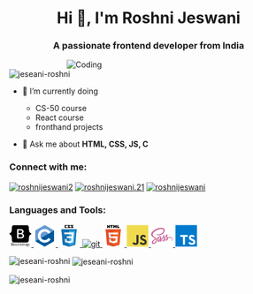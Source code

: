 <h1 align="center">Hi 👋, I'm Roshni Jeswani</h1>
<h3 align="center">A passionate frontend developer from India</h3>
<img align="right" alt="Coding" width="400" src="https://camo.githubusercontent.com/691cdc5f9c4dc0e88650b97d480af9237d9422963bd1184f95e00087d3aa8bbd/68747470733a2f2f692e696d6775722e636f6d2f72486c456444712e676966">

<p align="left"> <img src="https://komarev.com/ghpvc/?username=jeseani-roshni&label=Profile%20views&color=0e75b6&style=flat" alt="jeseani-roshni" /> </p>

<!--<p align="left"> <a href="https://github.com/ryo-ma/github-profile-trophy"><img src="https://github-profile-trophy.vercel.app/?username=jeseani-roshni" alt="jeseani-roshni" /></a> </p> -->

- 🌱 I’m currently doing 
  -  CS-50 course
  -  React course
  -  fronthand projects
    

- 💬 Ask me about **HTML, CSS, JS, C**

<h3 align="left">Connect with me:</h3>
<p align="left">
<a href="https://twitter.com/roshnijeswani2" target="blank"><img align="center" src="https://raw.githubusercontent.com/rahuldkjain/github-profile-readme-generator/master/src/images/icons/Social/twitter.svg" alt="roshnijeswani2" height="30" width="40" /></a>
<a href="https://instagram.com/roshnijeswani.21" target="blank"><img align="center" src="https://raw.githubusercontent.com/rahuldkjain/github-profile-readme-generator/master/src/images/icons/Social/instagram.svg" alt="roshnijeswani.21" height="30" width="40" /></a>
<a href="https://discord.gg/roshnijeswani" target="blank"><img align="center" src="https://raw.githubusercontent.com/rahuldkjain/github-profile-readme-generator/master/src/images/icons/Social/discord.svg" alt="roshnijeswani" height="30" width="40" /></a>
</p>

<h3 align="left">Languages and Tools:</h3>
<p align="left"> <a href="https://getbootstrap.com" target="_blank" rel="noreferrer"> <img src="https://raw.githubusercontent.com/devicons/devicon/master/icons/bootstrap/bootstrap-plain-wordmark.svg" alt="bootstrap" width="40" height="40"/> </a> <a href="https://www.cprogramming.com/" target="_blank" rel="noreferrer"> <img src="https://raw.githubusercontent.com/devicons/devicon/master/icons/c/c-original.svg" alt="c" width="40" height="40"/> </a> <a href="https://www.w3schools.com/css/" target="_blank" rel="noreferrer"> <img src="https://raw.githubusercontent.com/devicons/devicon/master/icons/css3/css3-original-wordmark.svg" alt="css3" width="40" height="40"/> </a> <a href="https://git-scm.com/" target="_blank" rel="noreferrer"> <img src="https://www.vectorlogo.zone/logos/git-scm/git-scm-icon.svg" alt="git" width="40" height="40"/> </a> <a href="https://www.w3.org/html/" target="_blank" rel="noreferrer"> <img src="https://raw.githubusercontent.com/devicons/devicon/master/icons/html5/html5-original-wordmark.svg" alt="html5" width="40" height="40"/> </a> <a href="https://developer.mozilla.org/en-US/docs/Web/JavaScript" target="_blank" rel="noreferrer"> <img src="https://raw.githubusercontent.com/devicons/devicon/master/icons/javascript/javascript-original.svg" alt="javascript" width="40" height="40"/> </a> <a href="https://sass-lang.com" target="_blank" rel="noreferrer"> <img src="https://raw.githubusercontent.com/devicons/devicon/master/icons/sass/sass-original.svg" alt="sass" width="40" height="40"/> </a> <a href="https://www.typescriptlang.org/" target="_blank" rel="noreferrer"> <img src="https://raw.githubusercontent.com/devicons/devicon/master/icons/typescript/typescript-original.svg" alt="typescript" width="40" height="40"/> </a> </p>

<p><img align="left" src="https://github-readme-stats.vercel.app/api/top-langs?username=jeseani-roshni&show_icons=true&locale=en&layout=compact" alt="jeseani-roshni" /></p>

<p>&nbsp;<img align="center" src="https://github-readme-stats.vercel.app/api?username=jeseani-roshni&show_icons=true&locale=en" alt="jeseani-roshni" /></p>

<p><img align="center" src="https://github-readme-streak-stats.herokuapp.com/?user=jeseani-roshni&" alt="jeseani-roshni" /></p>

<!--### Hi there friends. 👋
### I'm ***Roshni Jeswani*** from **India**.
### Currently in my pre-final year, I am pursuring ***bachelor's degree*** in ***BCA***
- I'm working :
  -  On my fullstack skills
  -  On my fronthand projects
  -  On my DSA
  - 📫 How to reach me: 
 [![Follow on Twitter](https://img.shields.io/badge/--twitter?label=Twitter&logo=Twitter&style=social)](https://twitter.com/RoshniJeswani2)
- ![Anurag's GitHub stats](https://github-readme-stats.vercel.app/api?username=Jeseani-Roshni&show_icons=true&theme=radical)
---

<!--
**Jeseani-Roshni/Jeseani-Roshni** is a ✨ _special_ ✨ repository because its `README.md` (this file) appears on your GitHub profile.

Here are some ideas to get you started:

- 🔭  I’m currently working on my ...
- 🌱 I’m currently learning ...
- 👯 I’m looking to collaborate on ...
- 🤔 I’m looking for help with ...
- 💬 Ask me about ...
- 📫 How to reach me: ...
- 😄 Pronouns: ...
- ⚡ Fun fact: ...

  Quote of the day
  Have patention
- item 1
- 2
- 3
- [ ] UncheckedList
- [X] CheckedList
- item 1
  - sub1
  - sub2
   
- item 1
  - sub item 1a
  - sub item 1b
  - sub item 1c

| Column 1 | Column 2 | Column 3 |
| :--- | ---: | :---: |
|ro | sh|ni |
| Row 2, Column 1 | Row 2, Column 2 | Row 2, Column 3 |
| Row 3, Column 1 | Row 3, Column 2 | Row 3, Column 3 |
- `const name = 'rosh'`

- ```ts
  - const fname = 'roshni'
  + const lname = 'jeswani'
  console.log(fname + lname);
  ```-->


